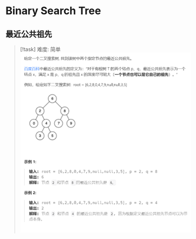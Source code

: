 # Binary Search Tree
## 最近公共祖先
> [!task] 难度: 简单
> ![](Tree.assets/image-20240827194610936.png)
```java


```
